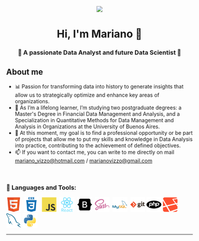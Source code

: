 <div id="header" align="center">
    <img src="https://media.giphy.com/media/v1.Y2lkPTc5MGI3NjExNjh6d2xkd21mdDY5c2pvNWd2d2diMDMyM3E0MG5mY3ZwdTRiaDB3YiZlcD12MV9pbnRlcm5hbF9naWZfYnlfaWQmY3Q9Zw/3oKIPEqDGUULpEU0aQ/giphy.gif" width="200" />
    <h1 align="center">Hi, I'm Mariano 👋 </h1>
    <h3 align="center"> 🚀 A passionate Data Analyst and future Data Scientist  🚀 </h3>
</div>


## About me

- 📊 Passion for transforming data into history to generate insights that allow us to strategically optimize and enhance key areas of organizations.
- 📗 As I’m a lifelong learner, I’m studying two postgraduate degrees: a Master's Degree in Financial Data Management and Analysis, and a Specialization in Quantitative Methods for Data Management and Analysis in Organizations at the University of Buenos Aires.
- 🔎 At this moment, my goal is to find a professional opportunity or be part of projects that allow me to put my skills and knowledge in Data Analysis into practice, contributing to the achievement of defined objectives.
- 📫 If you want to contact me, you can write to me directly on mail mariano_vizzo@hotmail.com / marianovizzo@gmail.com
<br>

<div align="left">
    <h3>🔨 Languages and Tools:</h3>
    <div>
        <img src="https://github.com/devicons/devicon/blob/master/icons/html5/html5-original.svg" title="HTML5" alt="HTML" width="40" height="40"/>&nbsp;
        <img src="https://github.com/devicons/devicon/blob/master/icons/css3/css3-plain-wordmark.svg"  title="CSS3" alt="CSS" width="40" height="40"/>&nbsp;
        <img src="https://github.com/devicons/devicon/blob/master/icons/javascript/javascript-original.svg" title="JavaScript" alt="JavaScript" width="40" height="40"/>&nbsp;
        <img src="https://github.com/devicons/devicon/blob/master/icons/react/react-original-wordmark.svg" title="React" alt="React" width="40" height="40"/>&nbsp;
        <img src="https://github.com/devicons/devicon/blob/master/icons/bootstrap/bootstrap-plain.svg" title="Bootstrap" alt="Bootstrap" width="40" height="40"/>&nbsp;
        <img src="https://github.com/devicons/devicon/blob/master/icons/sass/sass-original.svg" title="Sass" alt="Sass" width="40" height="40"/>&nbsp;
        <img src="https://github.com/devicons/devicon/blob/master/icons/mysql/mysql-original-wordmark.svg" title="MySQL"  alt="MySQL" width="40" height="40"/>&nbsp;
        <img src="https://github.com/devicons/devicon/blob/master/icons/git/git-original-wordmark.svg" title="Git" **alt="Git" width="40" height="40"/>
        <img src="https://github.com/devicons/devicon/blob/master/icons/php/php-plain.svg" title="Git" **alt="Git" width="40" height="40"/>
        <img src="https://github.com/devicons/devicon/blob/master/icons/laravel/laravel-plain.svg" title="Git" **alt="Git" width="40" height="40"/>
        <img src="https://github.com/devicons/devicon/blob/master/icons/mysql/mysql-plain.svg" title="Git" **alt="Git" width="40" height="40"/>
        <img src="https://github.com/devicons/devicon/blob/master/icons/python/python-original.svg" title="Git" **alt="Git" width="40" height="40"/>
      </div>
</div>

---
